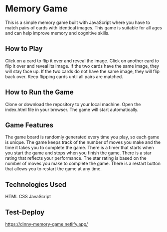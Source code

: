# Memory Game
This is a simple memory game built with JavaScript where you have to match pairs of cards with identical images. This game is suitable for all ages and can help improve memory and cognitive skills.


## How to Play
Click on a card to flip it over and reveal the image.
Click on another card to flip it over and reveal its image.
If the two cards have the same image, they will stay face up.
If the two cards do not have the same image, they will flip back over.
Keep flipping cards until all pairs are matched.

## How to Run the Game
Clone or download the repository to your local machine.
Open the index.html file in your browser.
The game will start automatically.

## Game Features
The game board is randomly generated every time you play, so each game is unique.
The game keeps track of the number of moves you make and the time it takes you to complete the game.
There is a timer that starts when you start the game and stops when you finish the game.
There is a star rating that reflects your performance. The star rating is based on the number of moves you make to complete the game.
There is a restart button that allows you to restart the game at any time.

## Technologies Used
HTML
CSS
JavaScript

## Test-Deploy
https://dinny-memory-game.netlify.app/
